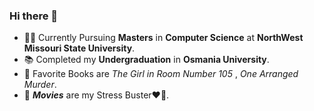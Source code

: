 ### Hi there 👋
- 🧑‍🎓 Currently Pursuing **Masters** in **Computer Science** at **NorthWest Missouri State University**.
- 📚 Completed my **Undergraduation** in **Osmania University**.
- 📖 Favorite Books are *The Girl in Room Number 105* , *One Arranged Murder*.
- 🎥 ***Movies*** are my Stress Buster❤️‍🔥.

<!--
**SridharCheppala/SridharCheppala** is a ✨ _special_ ✨ repository because its `README.md` (this file) appears on your GitHub profile.

Here are some ideas to get you started:

- 🔭 I’m currently working on ...
- 🌱 I’m currently learning ...
- 👯 I’m looking to collaborate on ...
- 🤔 I’m looking for help with ...
- 💬 Ask me about ...
- 📫 How to reach me: ...
- 😄 Pronouns: ...
- ⚡ Fun fact: ...
-->
